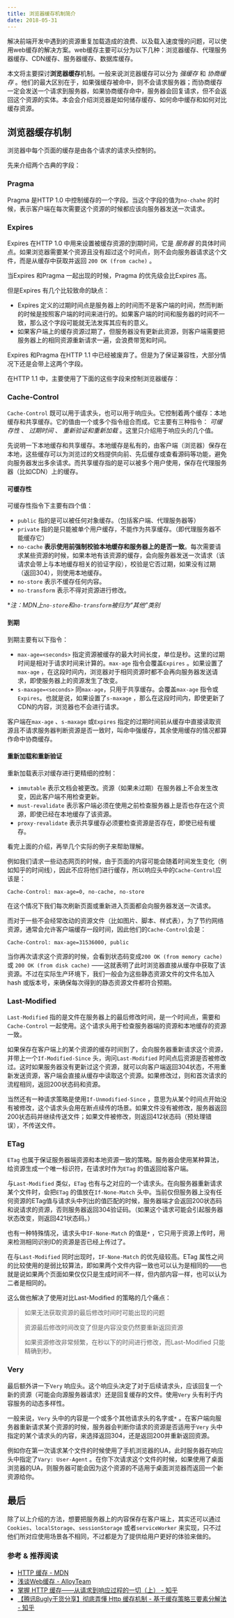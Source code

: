 ```yaml
---
title: 浏览器缓存机制简介
date: 2018-05-31 
---
```



解决前端开发中遇到的资源重复加载造成的浪费、以及载入速度慢的问题，可以使用web缓存的解决方案。web缓存主要可以分为以下几种：浏览器缓存、代理服务器缓存、CDN缓存、服务器缓存、数据库缓存。

本文将主要探讨**浏览器缓存**机制。一般来说浏览器缓存可以分为 _强缓存_ 和 _协商缓存_ 。他们的最大区别在于，如果强缓存被命中，则不会请求服务器；而协商缓存一定会发送一个请求到服务器，如果协商缓存命中，服务器会回复请求，但不会返回这个资源的实体。本会会介绍浏览器是如何储存缓存、如何命中缓存和如何对比缓存资源。

## 浏览器缓存机制

浏览器中每个页面的缓存是由各个请求的请求头控制的。

先来介绍两个古典的字段：

### Pragma

Pragma 是HTTP 1.0 中控制缓存的一个字段。当这个字段的值为`no-chahe` 的时候，表示客户端在每次需要这个资源的时候都应该向服务器发送一次请求。

### Expires

Expires 在HTTP 1.0 中用来设置被缓存资源的到期时间，它是 _服务器_ 的具体时间点。如果浏览器需要某个资源且没有超过这个时间点，则不会向服务器请求这个文件，而是从缓存中获取并返回 `200 OK (from cache)` 。

当Expires 和Pragma 一起出现的时候，Pragma 的优先级会比Expires 高。

但是Expires 有几个比较致命的缺点：
- Expires 定义的过期时间点是服务器上的时间而不是客户端的时间，然而判断的时候是按照客户端的时间来进行的。如果客户端的时间和服务器的时间不一致，那么这个字段可能就无法发挥其应有的意义。
- 如果客户端上的缓存资源过期了，但服务器没有更新此资源，则客户端需要把服务器上的相同资源重新请求一遍，会浪费带宽和时间。

Expires 和Pragma 在HTTP 1.1 中已经被废弃了。但是为了保证兼容性，大部分情况下还是会带上这两个字段。

在HTTP 1.1 中，主要使用了下面的这些字段来控制浏览器缓存：

### Cache-Control

`Cache-Control` 既可以用于请求头，也可以用于响应头。它控制着两个缓存：本地缓存和共享缓存。它的值由一个或多个指令组合而成。它主要有三种指令： _可缓存性_ 、 _过期时间_ 、 _重新验证和重新加载_ 。这里只介绍用于响应头的几个值。

先说明一下本地缓存和共享缓存。本地缓存是私有的，由客户端（浏览器）保存在本地，这些缓存可以为浏览过的文档提供向前、先后缓存或查看源码等功能，避免向服务器发出多余请求。而共享缓存指的是可以被多个用户使用，保存在代理服务器（比如CDN）上的缓存。

#### 可缓存性
可缓存性指令下主要有四个值：

- `public` 指的是可以被任何对象缓存。（包括客户端、代理服务器等）
- `private` 指的是只能被单个用户缓存，不能作为共享缓存。（即代理服务器不能缓存它）
- `no-cache` **表示使用前强制校验本地缓存和服务器上的是否一致**。每次需要请求某些资源的时候，如果本地有该资源的缓存，会向服务器发送一次请求（该请求会带上与本地缓存相关的验证字段），校验是它否过期，如果没有过期（返回304），则使用本地缓存。
- `no-store` 表示不缓存任何内容。
- `no-transform` 表示不得对资源进行修改。


*_注：MDN上`no-store`和`no-transform`被归为“其他”类别_

#### 到期
到期主要有以下指令：

- `max-age=<seconds>` 指定资源被缓存的最大时间长度，单位是秒。这里的过期时间是相对于请求时间来计算的。`max-age` 指令会覆盖`Expires` 。如果设置了`max-age` ，在这段时间内，浏览器对于相同资源时都不会再向服务器发送请求，即使服务器上的资源发生了改变。
- `s-maxage=<seconds>` 同`max-age`，只用于共享缓存。会覆盖`max-age` 指令或`Expires`。也就是说，如果设置了`s-maxage` ，那么在这段时间内，即使更新了CDN的内容，浏览器也不会进行请求。

客户端在`max-age` 、`s-maxage` 或`Expires` 指定的过期时间前从缓存中直接读取资源且不请求服务器判断资源是否一致时，叫命中强缓存，其余使用缓存的情况都算作命中协商缓存。

#### 重新加载和重新验证

重新加载表示对缓存进行更精细的控制：

- `immutable` 表示文档会被更改。资源（如果未过期）在服务器上不会发生改变，因此客户端不用检查更新。
- `must-revalidate` 表示客户端必须在使用之前检查服务器上是否也存在这个资源，即使已经在本地缓存了该资源。
- `proxy-revalidate` 表示共享缓存必须要检查资源是否存在，即使已经有缓存。

看完上面的介绍，再举几个实际的例子来帮助理解。

例如我们请求一些动态网页的时候，由于页面的内容可能会随着时间发生变化（例如知乎的时间线），因此不应将他们进行缓存，所以响应头中的`Cache-Control`应该是：

```
Cache-Control: max-age=0, no-cache, no-store
```

在这个情况下我们每次刷新页面或重新进入页面都会向服务器发送一次请求。

而对于一些不会经常改动的资源文件（比如图片、脚本、样式表），为了节约网络资源，通常会允许客户端缓存一段时间，因此他们的`Cache-Control`会是：

```
Cache-Control: max-age=31536000, public
```

当你再次请求这个资源的时候，会看到状态码变成`200 OK (from memory cache)` 或 `200 OK (from disk cache)` ——这就表明了此时浏览器直接从缓存中获取了该资源。不过在实际生产环境下，我们一般会为这些静态资源文件的文件名加入hash 或版本号，来确保每次得到的静态资源文件都符合预期。

### Last-Modified

`Last-Modified` 指的是文件在服务器上的最后修改时间，是一个时间点，需要和`Cache-Control` 一起使用。这个请求头用于检查服务器端的资源和本地缓存的资源一致。

如果保存在客户端上的某个资源的缓存时间到了，会向服务器重新请求这个资源，并带上一个`If-Modified-Since` 头，询问`Last-Modified` 时间点后资源是否被修改过。这时如果服务器没有更新过这个资源，就可以向客户端返回304状态，不用重新发送资源，客户端会直接从缓存中读取这个资源。如果修改过，则和首次请求的流程相同，返回200状态码和资源。

当然还有一种请求策略是使用`If-Unmodified-Since` ，意思为从某个时间点开始没有被修改，这个请求头会用在断点续传的场景。如果文件没有被修改，服务器返回200状态码并继续传送文件；如果文件被修改，则返回412状态码（预处理错误），不传送文件。

### ETag

`ETag` 也属于保证服务器端资源和本地资源一致的策略。服务器会使用某种算法，给资源生成一个唯一标识符，在请求时作为`ETag` 的值返回给客户端。

与`Last-Modified` 类似，`ETag` 也有与之对应的一个请求头。在向服务器重新请求某个文件时，会把`ETag` 的值放在`If-None-Match` 头中。当前仅但服务器上没有任何资源的ETag值与请求头中列出的值匹配的时候，服务器端才会返回200状态码和说请求的资源，否则服务器返回304验证码。（如果这个请求可能会引起服务器状态改变，则返回421状态码。）

也有一种特殊情况，请求头中`IF-None-Match` 的值是`*` ，它只用于资源上传时，用来检测相同识别ID的资源是否已经上传过了。

在与`Last-Modified` 同时出现时，`IF-None-Match` 的优先级较高。ETag 属性之间的比较使用的是弱比较算法，即如果两个文件内容一致也可以认为是相同的——也就是说如果两个页面如果仅仅只是生成时间不一样，但内部内容一样，也可以认为二者是相同的。

这么做也解决了使用对比Last-Modified 的策略的几个痛点：
> 如果无法获取资源的最后修改时间时可能出现的问题
> 
> 资源最后修改时间改变了但是内容没变仍然要重新返回资源
> 
> 如果资源修改非常频繁，在秒以下的时间进行修改，而Last-Modified 只能精确到秒。

### Very

最后额外讲一下`Very` 响应头。这个响应头决定了对于后续请求头，应该回复一个新的资源（可能会向源服务器请求）还是回复缓存的文件。使用`Very` 头有利于内容服务的动态多样性。

一般来说，`Very` 头中的内容是一个或多个其他请求头的名字或`*` 。在客户端向服务器重新请求某个资源的时候，服务器会判断你请求的资源是否适用于`Very` 头中指定的某个请求头的内容，来选择返回304，还是返回200并重新返回资源。

例如你在第一次请求某个文件的时候使用了手机浏览器的UA，此时服务器在响应头中指定了`Vary: User-Agent` 。在你下次请求这个文件的时候，如果使用了桌面浏览器的UA，则服务器可能会因为这个资源的不适用于桌面浏览器而返回一个新资源给你。

## 最后

除了以上介绍的方法，想要把服务器上的内容保存在客户端上，其实还可以通过`Cookies`、`localStorage`、`sessionStorage` 或者`serviceWorker` 来实现，只不过他们所对应使用场景各不相同，不过都是为了提供给用户更好的体验来做的。

### 参考 & 推荐阅读

- [HTTP 缓存 - MDN](https://developer.mozilla.org/zh-CN/docs/Web/HTTP/Caching_FAQ)
- [浅谈Web缓存 - AlloyTeam](http://www.alloyteam.com/2016/03/discussion-on-web-caching/)
- [掌握 HTTP 缓存——从请求到响应过程的一切（上） - 知乎](https://zhuanlan.zhihu.com/p/25512679)
- [【腾讯Bugly干货分享】彻底弄懂 Http 缓存机制 - 基于缓存策略三要素分解法 - 知乎](https://zhuanlan.zhihu.com/p/24467558)
